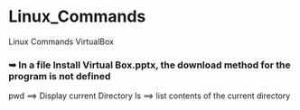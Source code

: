 # Linux_Commands
Linux Commands VirtualBox
### ➥ In a file Install Virtual Box.pptx, the download method for the program is not defined





pwd ==> Display current Directory
ls  ==> list contents of the current directory

